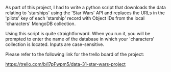 As part of this project, I had to write a python script that downloads the data relating to 'starships' using the 'Star Wars' API and replaces the URLs in the 'pilots' key of each 'starship' record with Object IDs from the local 'characters' MongoDB collection.

Using this script is quite straightforward. When you run it, you will be prompted to enter the name of the database in which your 'characters' collection is located. Inputs are case-sensitive.

Please refer to the following link for the trello board of the project:

https://trello.com/b/I7pFwpm5/data-31-star-wars-project